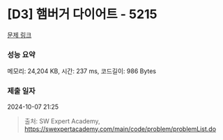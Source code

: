 # [D3] 햄버거 다이어트 - 5215 

[문제 링크](https://swexpertacademy.com/main/code/problem/problemDetail.do?contestProbId=AWT-lPB6dHUDFAVT) 

### 성능 요약

메모리: 24,204 KB, 시간: 237 ms, 코드길이: 986 Bytes

### 제출 일자

2024-10-07 21:25



> 출처: SW Expert Academy, https://swexpertacademy.com/main/code/problem/problemList.do